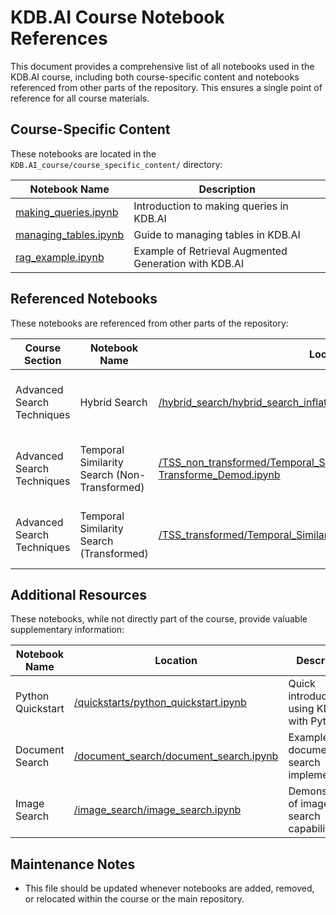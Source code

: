# KDB.AI Course Notebook References

This document provides a comprehensive list of all notebooks used in the KDB.AI course, including both course-specific content and notebooks referenced from other parts of the repository. This ensures a single point of reference for all course materials.

## Course-Specific Content

These notebooks are located in the `KDB.AI_course/course_specific_content/` directory:

| Notebook Name | Description |
|---------------|-------------|
| [making_queries.ipynb](./course_specific_content/making_queries.ipynb) | Introduction to making queries in KDB.AI |
| [managing_tables.ipynb](./course_specific_content/managing_tables.ipynb) | Guide to managing tables in KDB.AI |
| [rag_example.ipynb](./course_specific_content/rag_example.ipynb) | Example of Retrieval Augmented Generation with KDB.AI |

## Referenced Notebooks

These notebooks are referenced from other parts of the repository:

| Course Section | Notebook Name | Location | Description |
|----------------|---------------|----------|-------------|
| Advanced Search Techniques | Hybrid Search | [/hybrid_search/hybrid_search_inflation.ipynb](../hybrid_search/hybrid_search_inflation.ipynb) | Demonstrates hybrid search techniques using inflation data |
| Advanced Search Techniques | Temporal Similarity Search (Non-Transformed) | [/TSS_non_transformed/Temporal_Similarity_Search_Non-Transforme_Demod.ipynb](../TSS_non_transformed/Temporal_Similarity_Search_Non-Transformed.ipynb) | Covers non-transformed temporal similarity search |
| Advanced Search Techniques | Temporal Similarity Search (Transformed) | [/TSS_transformed/Temporal_Similarity_Search_Transformed_Demo.ipynb](../TSS_transformed/Temporal_Similarity_Search_Transformed.ipynb) | Explores transformed temporal similarity search |

## Additional Resources

These notebooks, while not directly part of the course, provide valuable supplementary information:

| Notebook Name | Location | Description |
|---------------|----------|-------------|
| Python Quickstart | [/quickstarts/python_quickstart.ipynb](../quickstarts/python_quickstart.ipynb) | Quick introduction to using KDB.AI with Python |
| Document Search | [/document_search/document_search.ipynb](../document_search/document_search.ipynb) | Example of document search implementation |
| Image Search | [/image_search/image_search.ipynb](../image_search/image_search.ipynb) | Demonstration of image search capabilities |

## Maintenance Notes

- This file should be updated whenever notebooks are added, removed, or relocated within the course or the main repository.